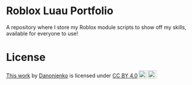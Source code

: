 # Roblox Luau Portfolio
A repository where I store my Roblox module scripts to show off my skills, available for everyone to use!

# License
<p xmlns:cc="http://creativecommons.org/ns#" ><a rel="cc:attributionURL" href="https://github.com/Danonienko/Luau-Portfolio">This work</a> by <a rel="cc:attributionURL dct:creator" property="cc:attributionName" href="https://github.com/Danonienko">Danonienko</a> is licensed under <a href="https://creativecommons.org/licenses/by/4.0/?ref=chooser-v1" target="_blank" rel="license noopener noreferrer" style="display:inline-block;">CC BY 4.0<img style="height:22px!important;margin-left:3px;vertical-align:text-bottom;" src="https://mirrors.creativecommons.org/presskit/icons/cc.svg?ref=chooser-v1" alt=""><img style="height:22px!important;margin-left:3px;vertical-align:text-bottom;" src="https://mirrors.creativecommons.org/presskit/icons/by.svg?ref=chooser-v1" alt=""></a></p>
